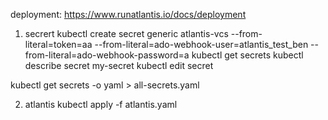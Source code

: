 deployment: https://www.runatlantis.io/docs/deployment

1. secrert
kubectl create secret generic atlantis-vcs --from-literal=token=aa --from-literal=ado-webhook-user=atlantis_test_ben --from-literal=ado-webhook-password=a
kubectl get secrets
kubectl describe secret my-secret
kubectl edit secret <secret-name>

kubectl get secrets -o yaml > all-secrets.yaml
 <!-- --from-file=webhook-secret -->
2. atlantis
kubectl apply -f atlantis.yaml